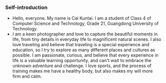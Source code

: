 ### Self-introduction
- Hello, everyone. My name is Cai Kuntai. I am a student of Class 4 of Computer Science and Technology, Grade 21, Guangdong University of Technology.
- I am a keen photographer and love to capture the beautiful moments in life, from tiny details in everyday life to magnificent natural scenes. I also love traveling and believe that traveling is a special experience and education, so I try to explore as many different places and cultures as possible. I am passionate, curious, and believe that every experience in life is a valuable learning opportunity, and can't wait to embrace the unknown adventure and challenge. I love sports, and the process of training makes me have a healthy body, but also makes my will more firm and calm.
<!--
**CaiKunTai/CaiKunTai** is a ✨ _special_ ✨ repository because its `README.md` (this file) appears on your GitHub profile.

Here are some ideas to get you started:

- 🔭 I’m currently working on ...
- 🌱 I’m currently learning ...
- 👯 I’m looking to collaborate on ...
- 🤔 I’m looking for help with ...
- 💬 Ask me about ...
- 📫 How to reach me: ...
- 😄 Pronouns: ...
- ⚡ Fun fact: ...
-->
